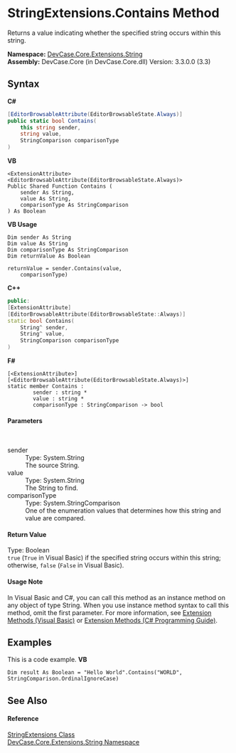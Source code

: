 # StringExtensions.Contains Method 
 

Returns a value indicating whether the specified string occurs within this string.

**Namespace:**&nbsp;<a href="N_DevCase_Core_Extensions_String">DevCase.Core.Extensions.String</a><br />**Assembly:**&nbsp;DevCase.Core (in DevCase.Core.dll) Version: 3.3.0.0 (3.3)

## Syntax

**C#**<br />
``` C#
[EditorBrowsableAttribute(EditorBrowsableState.Always)]
public static bool Contains(
	this string sender,
	string value,
	StringComparison comparisonType
)
```

**VB**<br />
``` VB
<ExtensionAttribute>
<EditorBrowsableAttribute(EditorBrowsableState.Always)>
Public Shared Function Contains ( 
	sender As String,
	value As String,
	comparisonType As StringComparison
) As Boolean
```

**VB Usage**<br />
``` VB Usage
Dim sender As String
Dim value As String
Dim comparisonType As StringComparison
Dim returnValue As Boolean

returnValue = sender.Contains(value, 
	comparisonType)
```

**C++**<br />
``` C++
public:
[ExtensionAttribute]
[EditorBrowsableAttribute(EditorBrowsableState::Always)]
static bool Contains(
	String^ sender, 
	String^ value, 
	StringComparison comparisonType
)
```

**F#**<br />
``` F#
[<ExtensionAttribute>]
[<EditorBrowsableAttribute(EditorBrowsableState.Always)>]
static member Contains : 
        sender : string * 
        value : string * 
        comparisonType : StringComparison -> bool 

```


#### Parameters
&nbsp;<dl><dt>sender</dt><dd>Type: System.String<br />The source String.</dd><dt>value</dt><dd>Type: System.String<br />The String to find.</dd><dt>comparisonType</dt><dd>Type: System.StringComparison<br />One of the enumeration values that determines how this string and value are compared.</dd></dl>

#### Return Value
Type: Boolean<br />`true` (`True` in Visual Basic) if the specified string occurs within this string; otherwise, `false` (`False` in Visual Basic).

#### Usage Note
In Visual Basic and C#, you can call this method as an instance method on any object of type String. When you use instance method syntax to call this method, omit the first parameter. For more information, see <a href="https://docs.microsoft.com/dotnet/visual-basic/programming-guide/language-features/procedures/extension-methods">Extension Methods (Visual Basic)</a> or <a href="https://docs.microsoft.com/dotnet/csharp/programming-guide/classes-and-structs/extension-methods">Extension Methods (C# Programming Guide)</a>.

## Examples
This is a code example. 
**VB**<br />
``` VB
Dim result As Boolean = "Hello World".Contains("WORLD", StringComparison.OrdinalIgnoreCase)
```


## See Also


#### Reference
<a href="T_DevCase_Core_Extensions_String_StringExtensions">StringExtensions Class</a><br /><a href="N_DevCase_Core_Extensions_String">DevCase.Core.Extensions.String Namespace</a><br />